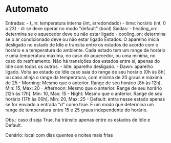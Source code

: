 # Automato

Entradas:
    - t_in: temperatura interna (int, arredondado)
    - time: horário (int, 0 a 23)
    - d: se deve operar no modo "default" (bool)
Saídas:
    - heating_on: determina se o aquecedor deve ou não estar ligado
    - cooling_on: determina se o ar condicionado deve ou não estar ligado
Estados: O aparelho inicia desligado no estado de Idle e transita entre os estados de acordo com o horário e a temperatura do ambiente. Cada estado tem um range de horário e uma temperatura máxima, no caso do aquecedor, ou uma mínima, no caso do resfriamento. Não há transições dos estados entre si, apenas do Idle com todos os outros.
    - Idle: aparelho desligado.
    - Dawn: aparelho ligado. Volta ao estado de Idle caso saia do range de seu horário [0h às 8h[ ou caso atinja o range da temperatura, com mínima de 20 graus e máxima de 25
    - Morning: Mesmo que o anterior. Range de seu horário [8h às 12h[. Min: 15, Max: 20
    - Afternoon: Mesmo que o anterior. Range de seu horário [12h às 17h[. Min: 10, Max: 15
    - Night: Mesmo que o anterior. Range de seu horário [17h às 00h[. Min: 20, Max: 25
    - Default: entra nesse estado apenas se for enviado a entrada "d" como true. É um modo que determina um range de temperatura entre 15 e 25 graus independente do horário.

Obs.: caso d seja True, há trânsito apenas entre os estados de Idle e Default.

Cenário: local com dias quentes e noites mais frias
